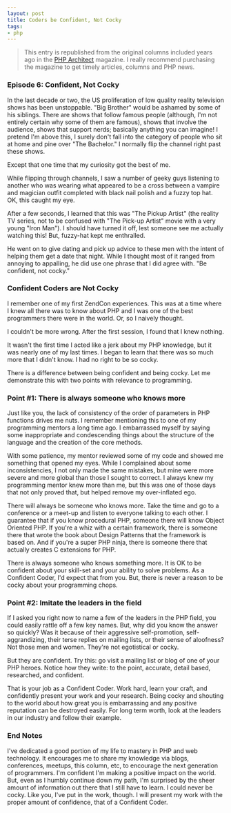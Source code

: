 ```yaml
---
layout: post
title: Coders be Confident, Not Cocky
tags:
- php
---
```

> This entry is republished from the original columns included years ago in the [PHP Architect](http://phparch.com) magazine.  I really recommend purchasing the magazine to get timely articles, columns and PHP news.

### Episode 6: Confident, Not Cocky

In the last decade or two, the US proliferation of low quality reality television shows has been unstoppable.  "Big Brother" would be ashamed by some of his siblings.  There are shows that follow famous people (although, I'm not entirely certain why some of them are famous), shows that involve the audience, shows that support nerds; basically anything you can imagine!  I pretend I'm above this, I surely don't fall into the category of people who sit at home and pine over "The Bachelor."  I normally flip the channel right past these shows.

Except that one time that my curiosity got the best of me.

While flipping through channels, I saw a number of geeky guys listening to another who was wearing what appeared to be a cross between a vampire and magician outfit completed with black nail polish and a fuzzy top hat.  OK, this caught my eye.

After a few seconds, I learned that this was "The Pickup Artist" (the reality TV series, not to be confused with "The Pick-up Artist" movie with a very young "Iron Man").  I should have turned it off, lest someone see me actually watching this!  But, fuzzy-hat kept me enthralled.

He went on to give dating and pick up advice to these men with the intent of helping them get a date that night.  While I thought most of it ranged from annoying to appalling, he did use one phrase that I did agree with.  "Be confident, not cocky."

### Confident Coders are Not Cocky

I remember one of my first ZendCon experiences.  This was at a time where I knew all there was to know about PHP and I was one of the best programmers there were in the world.  Or, so I naively thought.  

I couldn't be more wrong.  After the first session, I found that I knew nothing.

It wasn't the first time I acted like a jerk about my PHP knowledge, but it was nearly one of my last times.  I began to learn that there was so much more that I didn't know.  I had no right to be so cocky.

There is a difference between being confident and being cocky.  Let me demonstrate this with two points with relevance to programming.

### Point #1: There is always someone who knows more

Just like you, the lack of consistency of the order of parameters in PHP functions drives me nuts.  I remember mentioning this to one of my programming mentors a long time ago.  I embarrassed myself by saying some inappropriate and condescending things about the structure of the language and the creation of the core methods.

With some patience, my mentor reviewed some of my code and showed me something that opened my eyes.  While I complained about some inconsistencies, I not only made the same mistakes, but mine were more severe and more global than those I sought to correct.  I always knew my programming mentor knew more than me, but this was one of those days that not only proved that, but helped remove my over-inflated ego.

There will always be someone who knows more.  Take the time and go to a conference or a meet-up and listen to everyone talking to each other.  I guarantee that if you know procedural PHP, someone there will know Object Oriented PHP.  If you're a whiz with a certain framework, there is someone there that wrote the book about Design Patterns that the framework is based on.  And if you're a super PHP ninja, there is someone there that actually creates C extensions for PHP.

There is always someone who knows something more.  It is OK to be confident about your skill-set and your ability to solve problems.  As a Confident Coder, I'd expect that from you.  But, there is never a reason to be cocky about your programming chops.  

### Point #2: Imitate the leaders in the field

If I asked you right now to name a few of the leaders in the PHP field, you could easily rattle off a few key names.  But, why did you know the answer so quickly?  Was it because of their aggressive self-promotion, self-aggrandizing, their terse replies on mailing lists, or their sense of aloofness?  Not those men and women.  They're not egotistical or cocky.

But they are confident.  Try this: go visit a mailing list or blog of one of your PHP heroes.  Notice how they write: to the point, accurate, detail based, researched, and confident.  

That is your job as a Confident Coder.  Work hard, learn your craft, and confidently present your work and your research.  Being cocky and shouting to the world about how great you is embarrassing and any positive reputation can be destroyed easily.  For long term worth, look at the leaders in our industry and follow their example.  

### End Notes

I've dedicated a good portion of my life to mastery in PHP and web technology.  It encourages me to share my knowledge via blogs, conferences, meetups, this column, etc, to encourage the next generation of programmers.  I'm confident I'm making a positive impact on the world.  But, even as I humbly continue down my path, I'm surprised by the sheer amount of information out there that I still have to learn.  I could never be cocky.  Like you, I've put in the work, though.  I will present my work with the proper amount of confidence, that of a Confident Coder.
